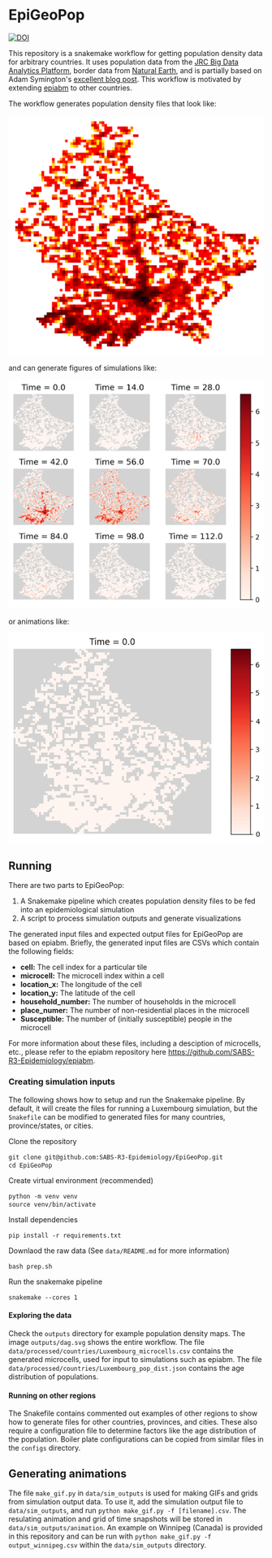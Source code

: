 # EpiGeoPop

[![DOI](https://zenodo.org/badge/599134184.svg)](https://doi.org/10.5281/zenodo.14112520)

This repository is a snakemake workflow for getting population density data for arbitrary countries.
It uses population data from the [JRC Big Data Analytics Platform](https://jeodpp.jrc.ec.europa.eu/ftp/jrc-opendata/GHSL/GHS_POP_MT_GLOBE_R2019A/GHS_POP_E2015_GLOBE_R2019A_4326_30ss/V1-0/), border data from [Natural Earth](https://www.naturalearthdata.com/downloads/10m-cultural-vectors/), and is partially based on Adam Symington's [excellent blog post](https://towardsdatascience.com/creating-beautiful-population-density-maps-with-python-fcdd84035e06).
This workflow is motivated by extending [epiabm](https://github.com/SABS-R3-Epidemiology/epiabm) to other countries.

The workflow generates population density files that look like:

![Luxembourg heatmap](./example_figures/luxembourg_pop.png)

and can generate figures of simulations like:

![Luxembourg time grid](./example_figures/population_output_simulation_1_grid.png)

or animations like:

![Luxembourg time animation](./example_figures/population_output_simulation_1.gif)

## Running

There are two parts to EpiGeoPop:

1. A Snakemake pipeline which creates population density files to be fed into an epidemiological simulation
2. A script to process simulation outputs and generate visualizations

The generated input files and expected output files for EpiGeoPop are based on epiabm.
Briefly, the generated input files are CSVs which contain the following fields:

* **cell:** The cell index for a particular tile
* **microcell:** The microcell index within a cell
* **location_x:** The longitude of the cell
* **location_y:** The latitude of the cell
* **household_number:** The number of households in the microcell
* **place_numer:** The number of non-residential places in the microcell
* **Susceptible:** The number of (initially susceptible) people in the microcell

For more information about these files, including a desciption of microcells, etc., please refer to the epiabm repository here https://github.com/SABS-R3-Epidemiology/epiabm.

### Creating simulation inputs

The following shows how to setup and run the Snakemake pipeline.
By default, it will create the files for running a Luxembourg simulation, but the `Snakefile` can be modified to generated files for many countries, province/states, or cities.

Clone the repository

```
git clone git@github.com:SABS-R3-Epidemiology/EpiGeoPop.git
cd EpiGeoPop
```

Create virtual environment (recommended)

```
python -m venv venv
source venv/bin/activate
```

Install dependencies

```
pip install -r requirements.txt
```

Downlaod the raw data (See `data/README.md` for more information)

```
bash prep.sh
```

Run the snakemake pipeline

```
snakemake --cores 1
```

#### Exploring the data

Check the `outputs` directory for example population density maps.
The image `outputs/dag.svg` shows the entire workflow.
The file `data/processed/countries/Luxembourg_microcells.csv` contains the generated microcells, used for input to simulations such as epiabm.
The file `data/processed/countries/Luxembourg_pop_dist.json` contains the age distribution of populations.

#### Running on other regions

The Snakefile contains commented out examples of other regions to show how to generate files for other countries, provinces, and cities.
These also require a configuration file to determine factors like the age distribution of the population.
Boiler plate configurations can be copied from similar files in the `configs` directory.

## Generating animations

The file `make_gif.py` in `data/sim_outputs` is used for making GIFs and grids from simulation output data.
To use it, add the simulation output file to `data/sim_outputs`, and run `python make_gif.py -f [filename].csv`.
The resulating animation and grid of time snapshots will be stored in `data/sim_outputs/animation`.
An example on Winnipeg (Canada) is provided in this repository and can be run with `python make_gif.py -f output_winnipeg.csv` within the `data/sim_outputs` directory.

